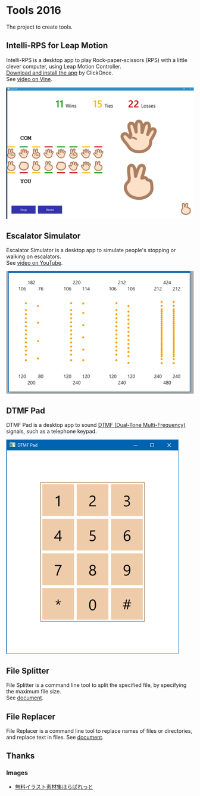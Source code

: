 # Tools 2016

The project to create tools.

## Intelli-RPS for Leap Motion
Intelli-RPS is a desktop app to play Rock-paper-scissors (RPS) with a little clever computer, using Leap Motion Controller.  
[Download and install the app](https://sakapon.github.io/Tools/2016/IntelliRpsLeap/IntelliRpsLeap.application) by ClickOnce.  
See [video on Vine](https://vine.co/v/5ZMOK2M1UHi).

![Intelli-RPS](Images/IntelliRps/11-15-22.png)

## Escalator Simulator
Escalator Simulator is a desktop app to simulate people's stopping or walking on escalators.  
See [video on YouTube](https://www.youtube.com/watch?v=Z5gYF_W0F6k).

![Escalator Simulator](Images/EscalatorSimulator/EscalatorSimulator-Play.gif)

## DTMF Pad
DTMF Pad is a desktop app to sound [DTMF (Dual-Tone Multi-Frequency)](https://en.wikipedia.org/wiki/Dual-tone_multi-frequency_signaling) signals, such as a telephone keypad.

![DTMF Pad](Images/DtmfPad/DtmfPad.png)

## File Splitter
File Splitter is a command line tool to split the specified file, by specifying the maximum file size.  
See [document](https://github.com/sakapon/Tools-2016/wiki/File-Splitter).

## File Replacer
File Replacer is a command line tool to replace names of files or directories, and replace text in files.
See [document](https://github.com/sakapon/Tools-2016/wiki/File-Replacer).

## Thanks
### Images
- [無料イラスト素材集ほらぱれっと](http://illust-hp.com/)
